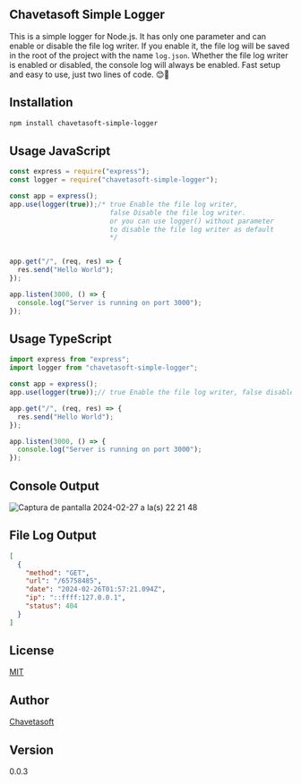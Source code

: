 ## Chavetasoft Simple Logger
This is a simple logger for Node.js. It has only one parameter and can enable or disable the file log writer. If you enable it, the file log will be saved in the root of the project with the name `log.json`.
Whether the file log writer is enabled or disabled, the console log will always be enabled.
Fast setup and easy to use, just two lines of code. 😊🚀


## Installation
```bash
npm install chavetasoft-simple-logger
```

## Usage JavaScript
```javascript
const express = require("express");
const logger = require("chavetasoft-simple-logger");

const app = express();
app.use(logger(true));/* true Enable the file log writer, 
                         false Disable the file log writer.
                         or you can use logger() without parameter
                         to disable the file log writer as default
                         */


app.get("/", (req, res) => {
  res.send("Hello World");
});

app.listen(3000, () => {
  console.log("Server is running on port 3000");
});

```
## Usage TypeScript
```typescript
import express from "express";
import logger from "chavetasoft-simple-logger";

const app = express();
app.use(logger(true));// true Enable the file log writer, false disable the file log writer

app.get("/", (req, res) => {
  res.send("Hello World");
});

app.listen(3000, () => {
  console.log("Server is running on port 3000");
});

```

## Console Output
![Captura de pantalla 2024-02-27 a la(s) 22 21 48](https://github.com/Luis-Vilar/chavetasoft-simple-logger/assets/124309725/c57cbdaa-1831-4bf1-89ef-98b08b779e7a)


## File Log Output
```json
[
  {
    "method": "GET",
    "url": "/65758485",
    "date": "2024-02-26T01:57:21.094Z",
    "ip": "::ffff:127.0.0.1",
    "status": 404
  }
]
```

## License
[MIT](https://choosealicense.com/licenses/mit/)

## Author
[Chavetasoft](https://luisvilar.netlify.app/)

## Version
0.0.3
